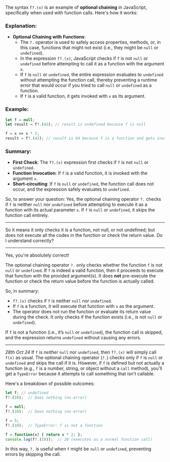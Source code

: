 The syntax `f?.(x)` is an example of **optional chaining** in JavaScript, specifically when used with function calls. Here's how it works:

### Explanation:
- **Optional Chaining with Functions**: 
  - The `?.` operator is used to safely access properties, methods, or, in this case, functions that might not exist (i.e., they might be `null` or `undefined`).
  - In the expression `f?.(x)`, JavaScript checks if `f` is not `null` or `undefined` before attempting to call it as a function with the argument `x`.
  - If `f` is `null` or `undefined`, the entire expression evaluates to `undefined` without attempting the function call, thereby preventing a runtime error that would occur if you tried to call `null` or `undefined` as a function.
  - If `f` is a valid function, it gets invoked with `x` as its argument.

### Example:
```javascript
let f = null;
let result = f?.(42); // result is undefined because f is null

f = x => x * 2;
result = f?.(42); // result is 84 because f is a function and gets invoked
```

### Summary:
- **First Check**: The `f?.(x)` expression first checks if `f` is not `null` or `undefined`.
- **Function Invocation**: If `f` is a valid function, it is invoked with the argument `x`.
- **Short-circuiting**: If `f` is `null` or `undefined`, the function call does not occur, and the expression safely evaluates to `undefined`.

So, to answer your question: Yes, the optional chaining operator `?.` checks if `f` is neither `null` nor `undefined` before attempting to execute it as a function with its actual parameter `x`. If `f` is `null` or `undefined`, it skips the function call entirely.

---

So it means it only checks it is a function, not null, or not undefined; but does not execute all the codes in the function or check the return value.  Do I understand correctly?  

---
Yes, you're absolutely correct!

The optional chaining operator `?.` only checks whether the function `f` is not `null` or `undefined`. If `f` is indeed a valid function, then it proceeds to execute that function with the provided argument(s). It does **not** pre-execute the function or check the return value before the function is actually called. 

So, in summary:
- `f?.(x)` checks if `f` is neither `null` nor `undefined`.
- If `f` is a function, it will execute that function with `x` as the argument.
- The operator does not run the function or evaluate its return value during the check. It only checks if the function exists (i.e., is not `null` or `undefined`).

If `f` is not a function (i.e., it’s `null` or `undefined`), the function call is skipped, and the expression returns `undefined` without causing any errors.

---

<em>28th Oct 24</em>
If `f` is *neither* `null` nor `undefined`, then `f?.(x)` will simply call `f(x)` as usual. The optional chaining operator (`?.`) checks only if `f` is `null` or `undefined` and skips the call if it is. However, if `f` is defined but not actually a function (e.g., `f` is a number, string, or object without a `call` method), you'll get a `TypeError` because it attempts to call something that isn't callable.

Here's a breakdown of possible outcomes:

```javascript
let f; // undefined
f?.(10);  // Does nothing (no error)

f = null;
f?.(10);  // Does nothing (no error)

f = 5;
f?.(10);  // TypeError: f is not a function

f = function(x) { return x * 2; };
console.log(f?.(10));  // 20 (executes as a normal function call)
```

In this way, `?.` is useful when `f` might be `null` or `undefined`, preventing errors by skipping the call.
